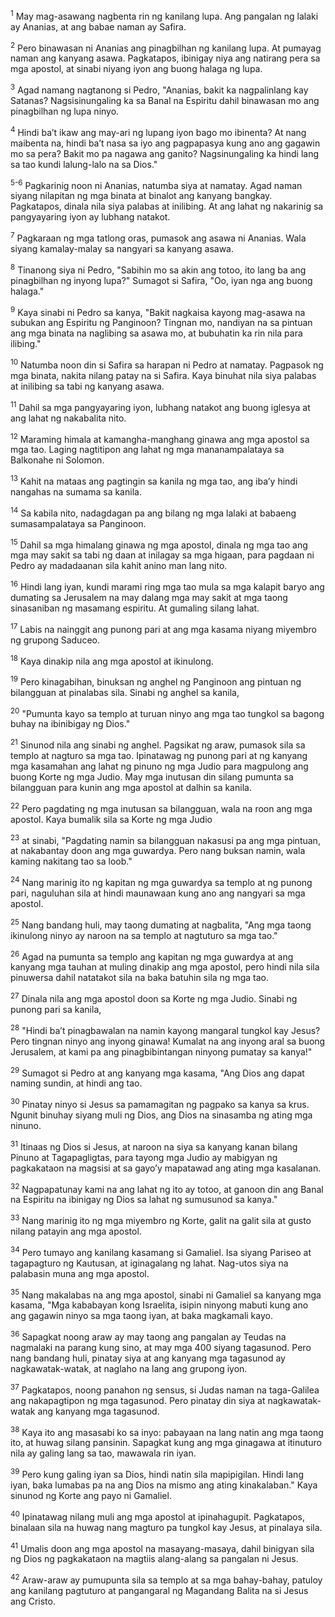 <sup>1</sup>
May mag-asawang nagbenta rin ng kanilang lupa. Ang pangalan ng lalaki ay Ananias, at ang babae naman ay Safira. 

<sup>2</sup>
Pero binawasan ni Ananias ang pinagbilhan ng kanilang lupa. At pumayag naman ang kanyang asawa. Pagkatapos, ibinigay niya ang natirang pera sa mga apostol, at sinabi niyang iyon ang buong halaga ng lupa. 

<sup>3</sup>
Agad namang nagtanong si Pedro, "Ananias, bakit ka nagpalinlang kay Satanas? Nagsisinungaling ka sa Banal na Espiritu dahil binawasan mo ang pinagbilhan ng lupa ninyo. 

<sup>4</sup>
Hindi baʼt ikaw ang may-ari ng lupang iyon bago mo ibinenta? At nang maibenta na, hindi baʼt nasa sa iyo ang pagpapasya kung ano ang gagawin mo sa pera? Bakit mo pa nagawa ang ganito? Nagsinungaling ka hindi lang sa tao kundi lalung-lalo na sa Dios." 

<sup>5-6</sup>
Pagkarinig noon ni Ananias, natumba siya at namatay. Agad naman siyang nilapitan ng mga binata at binalot ang kanyang bangkay. Pagkatapos, dinala nila siya palabas at inilibing. At ang lahat ng nakarinig sa pangyayaring iyon ay lubhang natakot. 

<sup>7</sup>
Pagkaraan ng mga tatlong oras, pumasok ang asawa ni Ananias. Wala siyang kamalay-malay sa nangyari sa kanyang asawa. 

<sup>8</sup>
Tinanong siya ni Pedro, "Sabihin mo sa akin ang totoo, ito lang ba ang pinagbilhan ng inyong lupa?" Sumagot si Safira, "Oo, iyan nga ang buong halaga." 

<sup>9</sup>
Kaya sinabi ni Pedro sa kanya, "Bakit nagkaisa kayong mag-asawa na subukan ang Espiritu ng Panginoon? Tingnan mo, nandiyan na sa pintuan ang mga binata na naglibing sa asawa mo, at bubuhatin ka rin nila para ilibing." 

<sup>10</sup>
Natumba noon din si Safira sa harapan ni Pedro at namatay. Pagpasok ng mga binata, nakita nilang patay na si Safira. Kaya binuhat nila siya palabas at inilibing sa tabi ng kanyang asawa. 

<sup>11</sup>
Dahil sa mga pangyayaring iyon, lubhang natakot ang buong iglesya at ang lahat ng nakabalita nito.

<sup>12</sup>
Maraming himala at kamangha-manghang ginawa ang mga apostol sa mga tao. Laging nagtitipon ang lahat ng mga mananampalataya sa Balkonahe ni Solomon. 

<sup>13</sup>
Kahit na mataas ang pagtingin sa kanila ng mga tao, ang ibaʼy hindi nangahas na sumama sa kanila. 

<sup>14</sup>
Sa kabila nito, nadagdagan pa ang bilang ng mga lalaki at babaeng sumasampalataya sa Panginoon. 

<sup>15</sup>
Dahil sa mga himalang ginawa ng mga apostol, dinala ng mga tao ang mga may sakit sa tabi ng daan at inilagay sa mga higaan, para pagdaan ni Pedro ay madadaanan sila kahit anino man lang nito. 

<sup>16</sup>
Hindi lang iyan, kundi marami ring mga tao mula sa mga kalapit baryo ang dumating sa Jerusalem na may dalang mga may sakit at mga taong sinasaniban ng masamang espiritu. At gumaling silang lahat.

<sup>17</sup>
Labis na nainggit ang punong pari at ang mga kasama niyang miyembro ng grupong Saduceo. 

<sup>18</sup>
Kaya dinakip nila ang mga apostol at ikinulong. 

<sup>19</sup>
Pero kinagabihan, binuksan ng anghel ng Panginoon ang pintuan ng bilangguan at pinalabas sila. Sinabi ng anghel sa kanila, 

<sup>20</sup>
"Pumunta kayo sa templo at turuan ninyo ang mga tao tungkol sa bagong buhay na ibinibigay ng Dios." 

<sup>21</sup>
Sinunod nila ang sinabi ng anghel. Pagsikat ng araw, pumasok sila sa templo at nagturo sa mga tao. Ipinatawag ng punong pari at ng kanyang mga kasamahan ang lahat ng pinuno ng mga Judio para magpulong ang buong Korte ng mga Judio. May mga inutusan din silang pumunta sa bilangguan para kunin ang mga apostol at dalhin sa kanila. 

<sup>22</sup>
Pero pagdating ng mga inutusan sa bilangguan, wala na roon ang mga apostol. Kaya bumalik sila sa Korte ng mga Judio 

<sup>23</sup>
at sinabi, "Pagdating namin sa bilangguan nakasusi pa ang mga pintuan, at nakabantay doon ang mga guwardya. Pero nang buksan namin, wala kaming nakitang tao sa loob." 

<sup>24</sup>
Nang marinig ito ng kapitan ng mga guwardya sa templo at ng punong pari, naguluhan sila at hindi maunawaan kung ano ang nangyari sa mga apostol. 

<sup>25</sup>
Nang bandang huli, may taong dumating at nagbalita, "Ang mga taong ikinulong ninyo ay naroon na sa templo at nagtuturo sa mga tao." 

<sup>26</sup>
Agad na pumunta sa templo ang kapitan ng mga guwardya at ang kanyang mga tauhan at muling dinakip ang mga apostol, pero hindi nila sila pinuwersa dahil natatakot sila na baka batuhin sila ng mga tao. 

<sup>27</sup>
Dinala nila ang mga apostol doon sa Korte ng mga Judio. Sinabi ng punong pari sa kanila, 

<sup>28</sup>
"Hindi baʼt pinagbawalan na namin kayong mangaral tungkol kay Jesus? Pero tingnan ninyo ang inyong ginawa! Kumalat na ang inyong aral sa buong Jerusalem, at kami pa ang pinagbibintangan ninyong pumatay sa kanya!" 

<sup>29</sup>
Sumagot si Pedro at ang kanyang mga kasama, "Ang Dios ang dapat naming sundin, at hindi ang tao. 

<sup>30</sup>
Pinatay ninyo si Jesus sa pamamagitan ng pagpako sa kanya sa krus. Ngunit binuhay siyang muli ng Dios, ang Dios na sinasamba ng ating mga ninuno. 

<sup>31</sup>
Itinaas ng Dios si Jesus, at naroon na siya sa kanyang kanan bilang Pinuno at Tagapagligtas, para tayong mga Judio ay mabigyan ng pagkakataon na magsisi at sa gayoʼy mapatawad ang ating mga kasalanan. 

<sup>32</sup>
Nagpapatunay kami na ang lahat ng ito ay totoo, at ganoon din ang Banal na Espiritu na ibinigay ng Dios sa lahat ng sumusunod sa kanya." 

<sup>33</sup>
Nang marinig ito ng mga miyembro ng Korte, galit na galit sila at gusto nilang patayin ang mga apostol. 

<sup>34</sup>
Pero tumayo ang kanilang kasamang si Gamaliel. Isa siyang Pariseo at tagapagturo ng Kautusan, at iginagalang ng lahat. Nag-utos siya na palabasin muna ang mga apostol. 

<sup>35</sup>
Nang makalabas na ang mga apostol, sinabi ni Gamaliel sa kanyang mga kasama, "Mga kababayan kong Israelita, isipin ninyong mabuti kung ano ang gagawin ninyo sa mga taong iyan, at baka magkamali kayo. 

<sup>36</sup>
Sapagkat noong araw ay may taong ang pangalan ay Teudas na nagmalaki na parang kung sino, at may mga 400 siyang tagasunod. Pero nang bandang huli, pinatay siya at ang kanyang mga tagasunod ay nagkawatak-watak, at naglaho na lang ang grupong iyon. 

<sup>37</sup>
Pagkatapos, noong panahon ng sensus, si Judas naman na taga-Galilea ang nakapagtipon ng mga tagasunod. Pero pinatay din siya at nagkawatak-watak ang kanyang mga tagasunod. 

<sup>38</sup>
Kaya ito ang masasabi ko sa inyo: pabayaan na lang natin ang mga taong ito, at huwag silang pansinin. Sapagkat kung ang mga ginagawa at itinuturo nila ay galing lang sa tao, mawawala rin iyan. 

<sup>39</sup>
Pero kung galing iyan sa Dios, hindi natin sila mapipigilan. Hindi lang iyan, baka lumabas pa na ang Dios na mismo ang ating kinakalaban." Kaya sinunod ng Korte ang payo ni Gamaliel. 

<sup>40</sup>
Ipinatawag nilang muli ang mga apostol at ipinahagupit. Pagkatapos, binalaan sila na huwag nang magturo pa tungkol kay Jesus, at pinalaya sila. 

<sup>41</sup>
Umalis doon ang mga apostol na masayang-masaya, dahil binigyan sila ng Dios ng pagkakataon na magtiis alang-alang sa pangalan ni Jesus. 

<sup>42</sup>
Araw-araw ay pumupunta sila sa templo at sa mga bahay-bahay, patuloy ang kanilang pagtuturo at pangangaral ng Magandang Balita na si Jesus ang Cristo.